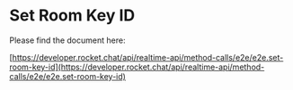 # Set Room Key ID

Please find the document here: 

[https://developer.rocket.chat/api/realtime-api/method-calls/e2e/e2e.set-room-key-id](https://developer.rocket.chat/api/realtime-api/method-calls/e2e/e2e.set-room-key-id)

